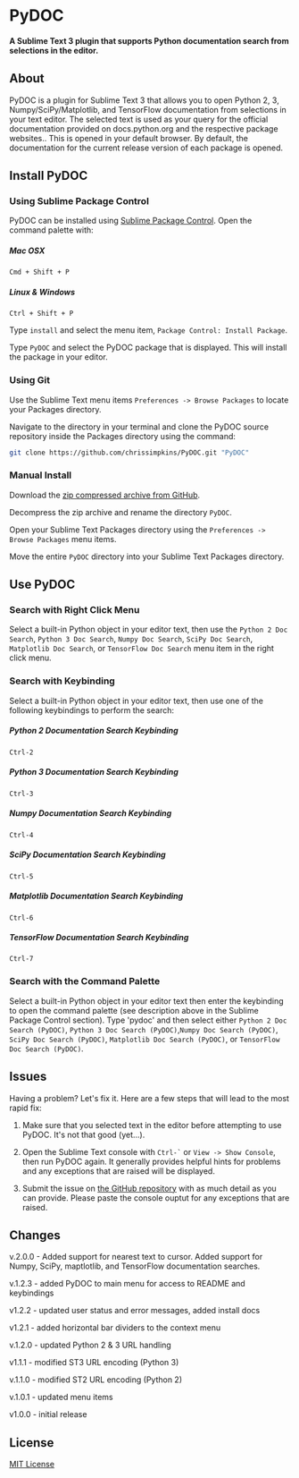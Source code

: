 PyDOC
=====

#### A Sublime Text 3 plugin that supports Python documentation search from selections in the editor.

## About

PyDOC is a plugin for Sublime Text 3 that allows you to open Python 2, 3, Numpy/SciPy/Matplotlib, and TensorFlow documentation from selections in your text editor.  The selected text is used as your query for the official documentation provided on docs.python.org and the respective package websites..  This is opened in your default browser.  By default, the documentation for the current release version of each package is opened.

## Install PyDOC

### Using Sublime Package Control

PyDOC can be installed using [Sublime Package Control](https://sublime.wbond.net/).  Open the command palette with:

##### Mac OSX
```
Cmd + Shift + P
```

##### Linux & Windows
```
Ctrl + Shift + P
```

Type `install` and select the menu item, `Package Control: Install Package`.

Type `PyDOC` and select the PyDOC package that is displayed.  This will install the package in your editor.

### Using Git

Use the Sublime Text menu items `Preferences -> Browse Packages` to locate your Packages directory.

Navigate to the directory in your terminal and clone the PyDOC source repository inside the Packages directory using the command:

``` bash
git clone https://github.com/chrissimpkins/PyDOC.git "PyDOC"
```

### Manual Install

Download the [zip compressed archive from GitHub](https://github.com/chrissimpkins/PyDOC/archive/master.zip).

Decompress the zip archive and rename the directory `PyDOC`.

Open your Sublime Text Packages directory using the `Preferences -> Browse Packages` menu items.

Move the entire `PyDOC` directory into your Sublime Text Packages directory.

## Use PyDOC

### Search with Right Click Menu

Select a built-in Python object in your editor text, then use the `Python 2 Doc Search`, `Python 3 Doc Search`, `Numpy Doc Search`, `SciPy Doc Search`, `Matplotlib Doc Search`, or `TensorFlow Doc Search` menu item in the right click menu.

### Search with Keybinding

Select a built-in Python object in your editor text, then use one of the following keybindings to perform the search:

##### Python 2 Documentation Search Keybinding

```
Ctrl-2
```

##### Python 3 Documentation Search Keybinding

```
Ctrl-3
```
##### Numpy Documentation Search Keybinding

```
Ctrl-4
```
##### SciPy Documentation Search Keybinding

```
Ctrl-5
```
##### Matplotlib Documentation Search Keybinding

```
Ctrl-6
```
##### TensorFlow Documentation Search Keybinding

```
Ctrl-7
```

### Search with the Command Palette

Select a built-in Python object in your editor text then enter the keybinding to open the command palette (see description above in the Sublime Package Control section).  Type 'pydoc' and then select either `Python 2 Doc Search (PyDOC)`, `Python 3 Doc Search (PyDOC)`,`Numpy Doc Search (PyDOC)`, `SciPy Doc Search (PyDOC)`, `Matplotlib Doc Search (PyDOC)`, or `TensorFlow Doc Search (PyDOC)`.

## Issues

Having a problem? Let's fix it.  Here are a few steps that will lead to the most rapid fix:

1. Make sure that you selected text in the editor before attempting to use PyDOC.  It's not that good (yet...).

2. Open the Sublime Text console with <code>Ctrl-`</code> or <code>View -> Show Console</code>, then run PyDOC again.  It generally provides helpful hints for problems and any exceptions that are raised will be displayed.

3. Submit the issue on [the GitHub repository](https://github.com/chrissimpkins/PyDOC/issues) with as much detail as you can provide.  Please paste the console ouptut for any exceptions that are raised.

## Changes

v.2.0.0 - Added support for nearest text to cursor.  Added support for Numpy, SciPy, maptlotlib, and TensorFlow documentation searches.

v.1.2.3 - added PyDOC to main menu for access to README and keybindings

v1.2.2 - updated user status and error messages, added install docs

v1.2.1 - added horizontal bar dividers to the context menu

v.1.2.0 - updated Python 2 & 3 URL handling

v1.1.1 - modified ST3 URL encoding (Python 3)

v.1.1.0 - modified ST2 URL encoding (Python 2)

v.1.0.1 - updated menu items

v1.0.0 - initial release


## License

[MIT License](https://github.com/chrissimpkins/PyDOC/blob/master/LICENSE)


